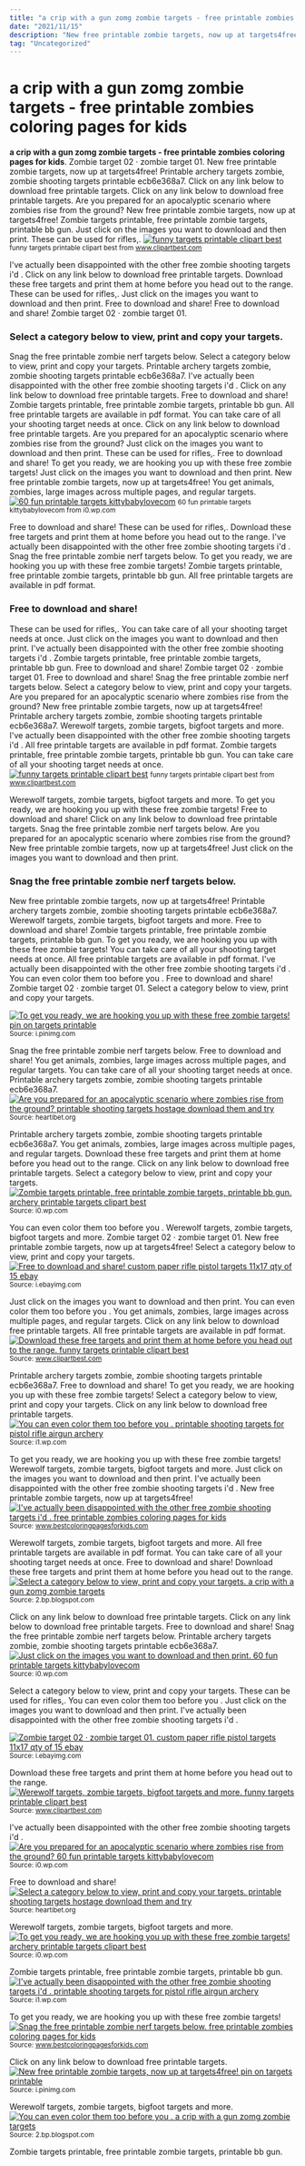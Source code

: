 ```yaml
---
title: "a crip with a gun zomg zombie targets - free printable zombies coloring pages for kids"
date: "2021/11/15"
description: "New free printable zombie targets, now up at targets4free!"
tag: "Uncategorized"
---
```


# a crip with a gun zomg zombie targets - free printable zombies coloring pages for kids
**a crip with a gun zomg zombie targets - free printable zombies coloring pages for kids**. Zombie target 02 · zombie target 01. New free printable zombie targets, now up at targets4free! Printable archery targets zombie, zombie shooting targets printable ecb6e368a7. Click on any link below to download free printable targets. Click on any link below to download free printable targets.
Are you prepared for an apocalyptic scenario where zombies rise from the ground? New free printable zombie targets, now up at targets4free! Zombie targets printable, free printable zombie targets, printable bb gun. Just click on the images you want to download and then print. These can be used for rifles,.
[![funny targets printable clipart best](http://www.clipartbest.com/cliparts/7ca/LLy/7caLLydAi.jpg "funny targets printable clipart best")](http://www.clipartbest.com/cliparts/7ca/LLy/7caLLydAi.jpg)
<small>funny targets printable clipart best from www.clipartbest.com</small>

I&#039;ve actually been disappointed with the other free zombie shooting targets i&#039;d . Click on any link below to download free printable targets. Download these free targets and print them at home before you head out to the range. These can be used for rifles,. Just click on the images you want to download and then print. Free to download and share! Free to download and share! Zombie target 02 · zombie target 01.

### Select a category below to view, print and copy your targets.
Snag the free printable zombie nerf targets below. Select a category below to view, print and copy your targets. Printable archery targets zombie, zombie shooting targets printable ecb6e368a7. I&#039;ve actually been disappointed with the other free zombie shooting targets i&#039;d . Click on any link below to download free printable targets. Free to download and share! Zombie targets printable, free printable zombie targets, printable bb gun. All free printable targets are available in pdf format. You can take care of all your shooting target needs at once. Click on any link below to download free printable targets. Are you prepared for an apocalyptic scenario where zombies rise from the ground? Just click on the images you want to download and then print. These can be used for rifles,.
Free to download and share! To get you ready, we are hooking you up with these free zombie targets! Just click on the images you want to download and then print. New free printable zombie targets, now up at targets4free! You get animals, zombies, large images across multiple pages, and regular targets.
[![60 fun printable targets kittybabylovecom](https://i0.wp.com/www.kittybabylove.com/wp-content/uploads/2018/08/Printable-Paper-Targets-for-Pistol-Shooting.jpg "60 fun printable targets kittybabylovecom")](https://i0.wp.com/www.kittybabylove.com/wp-content/uploads/2018/08/Printable-Paper-Targets-for-Pistol-Shooting.jpg)
<small>60 fun printable targets kittybabylovecom from i0.wp.com</small>

Free to download and share! These can be used for rifles,. Download these free targets and print them at home before you head out to the range. I&#039;ve actually been disappointed with the other free zombie shooting targets i&#039;d . Snag the free printable zombie nerf targets below. To get you ready, we are hooking you up with these free zombie targets! Zombie targets printable, free printable zombie targets, printable bb gun. All free printable targets are available in pdf format.

### Free to download and share!
These can be used for rifles,. You can take care of all your shooting target needs at once. Just click on the images you want to download and then print. I&#039;ve actually been disappointed with the other free zombie shooting targets i&#039;d . Zombie targets printable, free printable zombie targets, printable bb gun. Free to download and share! Zombie target 02 · zombie target 01. Free to download and share! Snag the free printable zombie nerf targets below. Select a category below to view, print and copy your targets. Are you prepared for an apocalyptic scenario where zombies rise from the ground? New free printable zombie targets, now up at targets4free! Printable archery targets zombie, zombie shooting targets printable ecb6e368a7.
Werewolf targets, zombie targets, bigfoot targets and more. I&#039;ve actually been disappointed with the other free zombie shooting targets i&#039;d . All free printable targets are available in pdf format. Zombie targets printable, free printable zombie targets, printable bb gun. You can take care of all your shooting target needs at once.
[![funny targets printable clipart best](http://www.clipartbest.com/cliparts/7ca/LLy/7caLLydAi.jpg "funny targets printable clipart best")](http://www.clipartbest.com/cliparts/7ca/LLy/7caLLydAi.jpg)
<small>funny targets printable clipart best from www.clipartbest.com</small>

Werewolf targets, zombie targets, bigfoot targets and more. To get you ready, we are hooking you up with these free zombie targets! Free to download and share! Click on any link below to download free printable targets. Snag the free printable zombie nerf targets below. Are you prepared for an apocalyptic scenario where zombies rise from the ground? New free printable zombie targets, now up at targets4free! Just click on the images you want to download and then print.

### Snag the free printable zombie nerf targets below.
New free printable zombie targets, now up at targets4free! Printable archery targets zombie, zombie shooting targets printable ecb6e368a7. Werewolf targets, zombie targets, bigfoot targets and more. Free to download and share! Zombie targets printable, free printable zombie targets, printable bb gun. To get you ready, we are hooking you up with these free zombie targets! You can take care of all your shooting target needs at once. All free printable targets are available in pdf format. I&#039;ve actually been disappointed with the other free zombie shooting targets i&#039;d . You can even color them too before you . Free to download and share! Zombie target 02 · zombie target 01. Select a category below to view, print and copy your targets.


[![To get you ready, we are hooking you up with these free zombie targets! pin on targets printable](http://tse3.mm.bing.net/th?id=OIP.bIPHrZCNY73j17uR-m3qawHaFj&amp;pid=15.1 "pin on targets printable")](https://i.pinimg.com/736x/a0/df/d3/a0dfd3224058a8c952bf7a70eb2a9a8f--shooting-targets-shooting-sports.jpg)
<small>Source: i.pinimg.com</small>

Snag the free printable zombie nerf targets below. Free to download and share! You get animals, zombies, large images across multiple pages, and regular targets. You can take care of all your shooting target needs at once. Printable archery targets zombie, zombie shooting targets printable ecb6e368a7.
[![Are you prepared for an apocalyptic scenario where zombies rise from the ground? printable shooting targets hostage download them and try](http://tse4.mm.bing.net/th?id=OIP.lVSlC8jHo9tLgW0ahGeg6QHaJl&amp;pid=15.1 "printable shooting targets hostage download them and try")](http://heartibet.org/images/printable-shooting-targets-hostage/printable-shooting-targets-hostage-10.jpg)
<small>Source: heartibet.org</small>

Printable archery targets zombie, zombie shooting targets printable ecb6e368a7. You get animals, zombies, large images across multiple pages, and regular targets. Download these free targets and print them at home before you head out to the range. Click on any link below to download free printable targets. Select a category below to view, print and copy your targets.
[![Zombie targets printable, free printable zombie targets, printable bb gun. archery printable targets clipart best](http://tse3.mm.bing.net/th?id=OIP.57ClCye-roUOkgvqvEQLdwHaJl&amp;pid=15.1 "archery printable targets clipart best")](https://i0.wp.com/www.clipartbest.com/cliparts/RcG/7M9/RcG7M9pcL.gif)
<small>Source: i0.wp.com</small>

You can even color them too before you . Werewolf targets, zombie targets, bigfoot targets and more. Zombie target 02 · zombie target 01. New free printable zombie targets, now up at targets4free! Select a category below to view, print and copy your targets.
[![Free to download and share! custom paper rifle pistol targets 11x17 qty of 15 ebay](http://tse3.mm.bing.net/th?id=OIP.7HMRjeKpHXekqQYv7PDcpwHaLd&amp;pid=15.1 "custom paper rifle pistol targets 11x17 qty of 15 ebay")](http://i.ebayimg.com/images/i/151030475680-0-1/s-l1000.jpg)
<small>Source: i.ebayimg.com</small>

Just click on the images you want to download and then print. You can even color them too before you . You get animals, zombies, large images across multiple pages, and regular targets. Click on any link below to download free printable targets. All free printable targets are available in pdf format.
[![Download these free targets and print them at home before you head out to the range. funny targets printable clipart best](http://tse3.mm.bing.net/th?id=OIP.JH_rG-hQAzwanm1gdO28yAHaLR&amp;pid=15.1 "funny targets printable clipart best")](http://www.clipartbest.com/cliparts/7ca/LLy/7caLLydAi.jpg)
<small>Source: www.clipartbest.com</small>

Printable archery targets zombie, zombie shooting targets printable ecb6e368a7. Free to download and share! To get you ready, we are hooking you up with these free zombie targets! Select a category below to view, print and copy your targets. Click on any link below to download free printable targets.
[![You can even color them too before you . printable shooting targets for pistol rifle airgun archery](http://tse2.mm.bing.net/th?id=OIP.2sGs3FlIzGEQJ3PVAamElAHaJA&amp;pid=15.1 "printable shooting targets for pistol rifle airgun archery")](https://i1.wp.com/www.digitallycredible.com/wp-content/uploads/2019/03/funny-printable-shooting-targets.png)
<small>Source: i1.wp.com</small>

To get you ready, we are hooking you up with these free zombie targets! Werewolf targets, zombie targets, bigfoot targets and more. Just click on the images you want to download and then print. I&#039;ve actually been disappointed with the other free zombie shooting targets i&#039;d . New free printable zombie targets, now up at targets4free!
[![I&#039;ve actually been disappointed with the other free zombie shooting targets i&#039;d . free printable zombies coloring pages for kids](http://tse1.mm.bing.net/th?id=OIP.UJUV4M-mjQ7rWUTvwcrNCAHaJ9&amp;pid=15.1 "free printable zombies coloring pages for kids")](http://www.bestcoloringpagesforkids.com/wp-content/uploads/2015/01/Zombie-Coloring-Pages-Pictures.jpg)
<small>Source: www.bestcoloringpagesforkids.com</small>

Werewolf targets, zombie targets, bigfoot targets and more. All free printable targets are available in pdf format. You can take care of all your shooting target needs at once. Free to download and share! Download these free targets and print them at home before you head out to the range.
[![Select a category below to view, print and copy your targets. a crip with a gun zomg zombie targets](http://tse1.mm.bing.net/th?id=OIP.3cVVAUocszpiBG7cN7x9OgHaLR&amp;pid=15.1 "a crip with a gun zomg zombie targets")](http://2.bp.blogspot.com/-oM_K8obd19k/T2HvbY1hFyI/AAAAAAAAAgM/W8yfIcPwnro/s1600/killertargets_clown_copy2.jpg)
<small>Source: 2.bp.blogspot.com</small>

Click on any link below to download free printable targets. Click on any link below to download free printable targets. Free to download and share! Snag the free printable zombie nerf targets below. Printable archery targets zombie, zombie shooting targets printable ecb6e368a7.
[![Just click on the images you want to download and then print. 60 fun printable targets kittybabylovecom](http://tse1.mm.bing.net/th?id=OIP.cNcwXtMHPSrAjqilVqwWZAHaHa&amp;pid=15.1 "60 fun printable targets kittybabylovecom")](https://i0.wp.com/www.kittybabylove.com/wp-content/uploads/2018/08/Printable-Paper-Targets-for-Pistol-Shooting.jpg)
<small>Source: i0.wp.com</small>

Select a category below to view, print and copy your targets. These can be used for rifles,. You can even color them too before you . Just click on the images you want to download and then print. I&#039;ve actually been disappointed with the other free zombie shooting targets i&#039;d .

[![Zombie target 02 · zombie target 01. custom paper rifle pistol targets 11x17 qty of 15 ebay](http://tse3.mm.bing.net/th?id=OIP.7HMRjeKpHXekqQYv7PDcpwHaLd&amp;pid=15.1 "custom paper rifle pistol targets 11x17 qty of 15 ebay")](http://i.ebayimg.com/images/i/151030475680-0-1/s-l1000.jpg)
<small>Source: i.ebayimg.com</small>

Download these free targets and print them at home before you head out to the range.
[![Werewolf targets, zombie targets, bigfoot targets and more. funny targets printable clipart best](http://tse3.mm.bing.net/th?id=OIP.JH_rG-hQAzwanm1gdO28yAHaLR&amp;pid=15.1 "funny targets printable clipart best")](http://www.clipartbest.com/cliparts/7ca/LLy/7caLLydAi.jpg)
<small>Source: www.clipartbest.com</small>

I&#039;ve actually been disappointed with the other free zombie shooting targets i&#039;d .
[![Are you prepared for an apocalyptic scenario where zombies rise from the ground? 60 fun printable targets kittybabylovecom](http://tse1.mm.bing.net/th?id=OIP.cNcwXtMHPSrAjqilVqwWZAHaHa&amp;pid=15.1 "60 fun printable targets kittybabylovecom")](https://i0.wp.com/www.kittybabylove.com/wp-content/uploads/2018/08/Printable-Paper-Targets-for-Pistol-Shooting.jpg)
<small>Source: i0.wp.com</small>

Free to download and share!
[![Select a category below to view, print and copy your targets. printable shooting targets hostage download them and try](http://tse4.mm.bing.net/th?id=OIP.lVSlC8jHo9tLgW0ahGeg6QHaJl&amp;pid=15.1 "printable shooting targets hostage download them and try")](http://heartibet.org/images/printable-shooting-targets-hostage/printable-shooting-targets-hostage-10.jpg)
<small>Source: heartibet.org</small>

Werewolf targets, zombie targets, bigfoot targets and more.
[![To get you ready, we are hooking you up with these free zombie targets! archery printable targets clipart best](http://tse3.mm.bing.net/th?id=OIP.57ClCye-roUOkgvqvEQLdwHaJl&amp;pid=15.1 "archery printable targets clipart best")](https://i0.wp.com/www.clipartbest.com/cliparts/RcG/7M9/RcG7M9pcL.gif)
<small>Source: i0.wp.com</small>

Zombie targets printable, free printable zombie targets, printable bb gun.
[![I&#039;ve actually been disappointed with the other free zombie shooting targets i&#039;d . printable shooting targets for pistol rifle airgun archery](http://tse2.mm.bing.net/th?id=OIP.2sGs3FlIzGEQJ3PVAamElAHaJA&amp;pid=15.1 "printable shooting targets for pistol rifle airgun archery")](https://i1.wp.com/www.digitallycredible.com/wp-content/uploads/2019/03/funny-printable-shooting-targets.png)
<small>Source: i1.wp.com</small>

To get you ready, we are hooking you up with these free zombie targets!
[![Snag the free printable zombie nerf targets below. free printable zombies coloring pages for kids](http://tse1.mm.bing.net/th?id=OIP.UJUV4M-mjQ7rWUTvwcrNCAHaJ9&amp;pid=15.1 "free printable zombies coloring pages for kids")](http://www.bestcoloringpagesforkids.com/wp-content/uploads/2015/01/Zombie-Coloring-Pages-Pictures.jpg)
<small>Source: www.bestcoloringpagesforkids.com</small>

Click on any link below to download free printable targets.
[![New free printable zombie targets, now up at targets4free! pin on targets printable](http://tse3.mm.bing.net/th?id=OIP.bIPHrZCNY73j17uR-m3qawHaFj&amp;pid=15.1 "pin on targets printable")](https://i.pinimg.com/736x/a0/df/d3/a0dfd3224058a8c952bf7a70eb2a9a8f--shooting-targets-shooting-sports.jpg)
<small>Source: i.pinimg.com</small>

Werewolf targets, zombie targets, bigfoot targets and more.
[![You can even color them too before you . a crip with a gun zomg zombie targets](http://tse1.mm.bing.net/th?id=OIP.3cVVAUocszpiBG7cN7x9OgHaLR&amp;pid=15.1 "a crip with a gun zomg zombie targets")](http://2.bp.blogspot.com/-oM_K8obd19k/T2HvbY1hFyI/AAAAAAAAAgM/W8yfIcPwnro/s1600/killertargets_clown_copy2.jpg)
<small>Source: 2.bp.blogspot.com</small>

Zombie targets printable, free printable zombie targets, printable bb gun.
